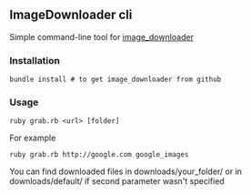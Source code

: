 ## ImageDownloader cli
Simple command-line tool for [image_downloader](https://github.com/Mugimaru/image-downloader)
### Installation
    bundle install # to get image_downloader from github
### Usage
    ruby grab.rb <url> [folder]
For example

    ruby grab.rb http://google.com google_images
    
You can find downloaded files in downloads/your_folder/ or in downloads/default/ if second parameter wasn't specified